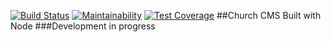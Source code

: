 [![Build Status](https://travis-ci.com/thewhitechild/ccms.svg?branch=main)](https://travis-ci.com/thewhitechild/ccms)
[![Maintainability](https://api.codeclimate.com/v1/badges/ede48a42a307569cec45/maintainability)](https://codeclimate.com/github/thewhitechild/ccms/maintainability)
[![Test Coverage](https://api.codeclimate.com/v1/badges/ede48a42a307569cec45/test_coverage)](https://codeclimate.com/github/thewhitechild/ccms/test_coverage)
##Church CMS Built with Node
###Development  in progress
